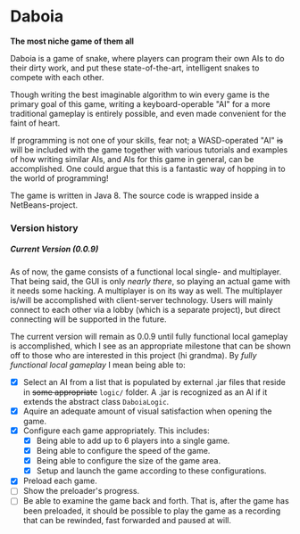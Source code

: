 Daboia
======

**The most niche game of them all**

Daboia is a game of snake, where players can program their own AIs to do their dirty work, and put these state-of-the-art, intelligent snakes to compete with each other.

Though writing the best imaginable algorithm to win every game is the primary goal of this game, writing a keyboard-operable "AI" for a more traditional gameplay is entirely possible, and even made convenient for the faint of heart.

If programming is not one of your skills, fear not; a WASD-operated "AI" ~~is~~ will be included with the game together with various tutorials and examples of how writing similar AIs, and AIs for this game in general, can be accomplished. One could argue that this is a fantastic way of hopping in to the world of programming!

The game is written in Java 8. The source code is wrapped inside a NetBeans-project.

### Version history

##### Current Version (0.0.9)

As of now, the game consists of a functional local single- and multiplayer. That being said, the GUI is only *nearly there*, so playing an actual game with it needs some hacking. A multiplayer is on its way as well. The multiplayer is/will be accomplished with client-server technology. Users will mainly connect to each other via a lobby (which is a separate project), but direct connecting will be supported in the future.

The current version will remain as 0.0.9 until fully functional local gameplay is accomplished, which I see as an appropriate milestone that can be shown off to those who are interested in this project (hi grandma). By *fully functional local gameplay* I mean being able to:

- [x] Select an AI from a list that is populated by external .jar files that reside in ~~some appropriate~~ `logic/` folder. A .jar is recognized as an AI if it extends the abstract class `DaboiaLogic`.
- [x] Aquire an adequate amount of visual satisfaction when opening the game.
- [x] Configure each game appropriately. This includes:
  - [x] Being able to add up to 6 players into a single game.
  - [x] Being able to configure the speed of the game.
  - [x] Being able to configure the size of the game area.
  - [x] Setup and launch the game according to these configurations.
- [x] Preload each game.
- [ ] Show the preloader's progress.
- [ ] Be able to examine the game back and forth. That is, after the game has been preloaded, it should be possible to play the game as a recording that can be rewinded, fast forwarded and paused at will.
